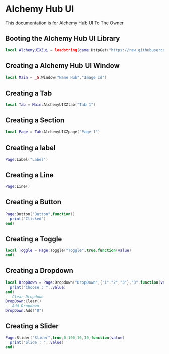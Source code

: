 # Alchemy Hub UI
This documentation is for Alchemy Hub UI To The Owner

## Booting the Alchemy Hub UI Library
```lua
local AlchemyUIXZui = loadstring(game:HttpGet("https://raw.githubusercontent.com/ZoiIntra/AlchemyXZ-UI/main/Library.lua"))()
```




## Creating a Alchemy Hub UI Window
```lua
local Main = _G.Window("Name Hub","Image Id")
```

## Creating a Tab
```lua
local Tab = Main:AlchemyUIXZtab("Tab 1")
```

## Creating a Section
```lua
local Page = Tab:AlchemyUIXZpage("Page 1")
```

## Creating a label
```lua
Page:Label("Label")
```

## Creating a Line
```lua
Page:Line()
```

## Creating a Button
```lua
Page:Button("Button",function()
  print("Clicked")
end)
```

## Creating a Toggle
```lua
local Toggle = Page:Toggle("Toggle",true,function(value)
end)
```

## Creating a Dropdown
```lua
local DropDown = Page:Dropdown("DropDown",{"1","2","3"},"3",function(value)
  print("Choose : "..value)
end)
-- Clear Dropdown
DropDown:Clear()
-- Add Dropdown
DropDown:Add("0")
```

## Creating a Slider
```lua
Page:Slider("Slider",true,0,100,10,10,function(value)
  print("Slide : "..value)
end)
```
